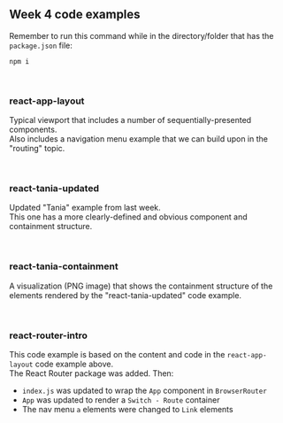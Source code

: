 ## Week 4 code examples

Remember to run this command while in the directory/folder that has the `package.json` file:

```
npm i
```

<br>

### react-app-layout

Typical viewport that includes a number of sequentially-presented components.  
Also includes a navigation menu example that we can build upon in the "routing" topic.  

<br>

### react-tania-updated

Updated "Tania" example from last week.  
This one has a more clearly-defined and obvious component and containment structure.  

<br>

### react-tania-containment

A visualization (PNG image) that shows the containment structure of the elements rendered by the "react-tania-updated" code example. 

<br>

### react-router-intro

This code example is based on the content and code in the `react-app-layout` code example above.  
The React Router package was added. Then:
* `index.js` was updated to wrap the `App` component in `BrowserRouter` 
* `App` was updated to render a `Switch - Route` container 
* The nav menu `a` elements were changed to `Link` elements 

<br>
